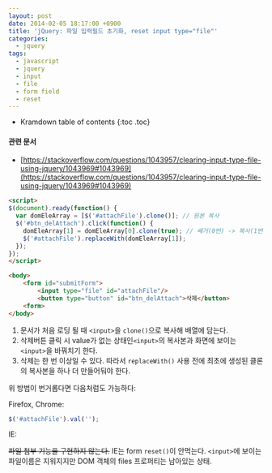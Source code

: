 ```yaml
---
layout: post
date: 2014-02-05 18:17:00 +0900
title: 'jQuery: 파일 입력필드 초기화, reset input type="file"'
categories:
  - jquery
tags:
  - javascript
  - jquery
  - input
  - file
  - form field
  - reset
---
```


* Kramdown table of contents
{:toc .toc}

#### 관련 문서

- [https://stackoverflow.com/questions/1043957/clearing-input-type-file-using-jquery/1043969#1043969](https://stackoverflow.com/questions/1043957/clearing-input-type-file-using-jquery/1043969#1043969)

```html
<script>
$(document).ready(function() {
  var domEleArray = [$('#attachFile').clone()]; // 원본 복사
  $('#btn_delAttach').click(function() {
    domEleArray[1] = domEleArray[0].clone(true); // 쌔거(0번) -> 복사(1번)
    $('#attachFile').replaceWith(domEleArray[1]);
  });
});
</script>

<body>
    <form id="submitForm">
        <input type="file" id="attachFile"/>
        <button type="button" id="btn_delAttach">삭제</button>
    <form>
</body>
```

1. 문서가 처음 로딩 될 때 `<input>`을 `clone()`으로 복사해 배열에 담는다.
1. 삭제버튼 클릭 시 value가 없는 상태인`<input>`의 복사본과 화면에 보이는 `<input>`을 바꿔치기 한다.
1. 삭제는 한 번 이상일 수 있다. 따라서 `replaceWith()` 사용 전에 최초에 생성된 클론의 복사본을 하나 더 만들어둬야 한다.


위 방법이 번거롭다면 다음처럼도 가능하다:

Firefox, Chrome:

```js
$('#attachFile').val('');
```

IE:

~~파일 첨부 기능을 구현하지 않는다.~~ IE는 form `reset()`이 안먹는다. `<input>`에 보이는 파일이름은 지워지지만 DOM 객체의 files 프로퍼티는 남아있는 상태.

